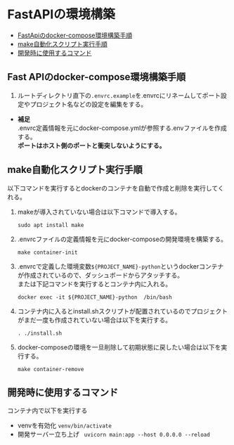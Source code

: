 # FastAPIの環境構築
- [FastApiのdocker-compose環境構築手順](#FastApiのdocker-compose環境構築手順)
- [make自動化スクリプト実行手順](#make自動化スクリプト実行手順)
- [開発時に使用するコマンド](#開発時に使用するコマンド)

## Fast APIのdocker-compose環境構築手順
1. ルートディレクトリ直下の`.envrc.example`を.envrcにリネームしてポート設定やプロジェクト名などの設定を編集をする。<br>
- **補足**<br>
.envrc定義情報を元にdocker-compose.ymlが参照する.envファイルを作成する。<br>
**ポートはホスト側のポートと衝突しないようにする。**<br>
## make自動化スクリプト実行手順
以下コマンドを実行するとdockerのコンテナを自動で作成と削除を実行してくれる。
1. makeが導入されていない場合は以下コマンドで導入する。
    ```
    sudo apt install make
    ```
2. .envrcファイルの定義情報を元にdocker-composeの開発環境を構築する。
	```
    make container-init
	```
3. .envrcで定義した環境変数`${PROJECT_NAME}-python`というdockerコンテナが作成されているので、ダッシュボードからアタッチする。<br> 
または下記コマンドを実行するとコンテナ内に入れる。
	```
	docker exec -it ${PROJECT_NAME}-python  /bin/bash  
	```
4. コンテナ内に入るとinstall.shスクリプトが配置されているのでプロジェクトがまだ一度も作成されていない場合は以下を実行する。
	```
	. ./install.sh
	```
5. docker-composeの環境を一旦削除して初期状態に戻したい場合は以下を実行する。
    ```
    make container-remove 
    ```

## 開発時に使用するコマンド
コンテナ内で以下を実行する

- venvを有効化
`venv/bin/activate`
- 開発サーバー立ち上げ
` uvicorn main:app --host 0.0.0.0 --reload`
